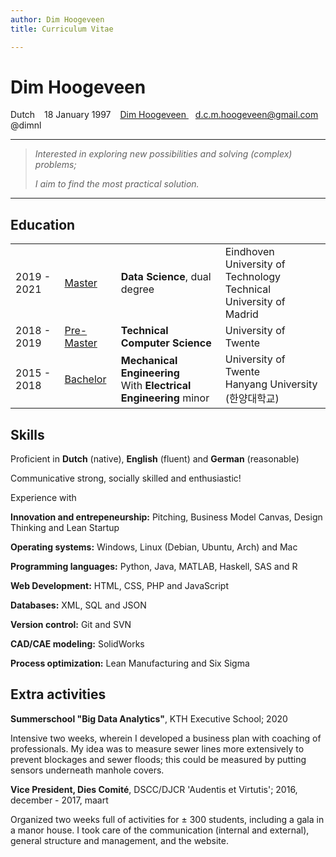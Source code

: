 ```yaml
---
author: Dim Hoogeveen
title: Curriculum Vitae

---
```


# Dim Hoogeveen

<i class="fas fa-flag"></i> Dutch &ensp; <i class="fas fa-birthday-cake"></i>18 January 1997 &ensp; <a href="https://www.linkedin.com/in/dimhoogeveen/?locale=en_US" title="Click here to go to my  LinkedIn profile"> <i class="fab fa-linkedin"></i> Dim Hoogeveen </a>&ensp; <a href="mailto:d.c.m.hoogeveen@gmail.com?SUBJECT=Response%20Resume"><i class="fas fa-envelope"></i></a> [d.c.m.hoogeveen@gmail.com](mailto:d.c.m.hoogeveen@gmail.com?SUBJECT=Response%20Resume "Click here to mail me") <i class="fas fa-paper-plane"></i> @dimnl

---

> *Interested in exploring new possibilities and solving (complex) problems;*
>
> *I aim to find the most practical solution.*

---

## Education

|             |                   |                                                              |                                                              |
| ----------- | ----------------- | ------------------------------------------------------------ | :----------------------------------------------------------- |
| 2019 - 2021 | <u>Master</u>     | **Data Science**, dual degree                                | Eindhoven University of Technology <br />Technical University of Madrid |
| 2018 - 2019 | <u>Pre-Master</u> | **Technical Computer Science**                               | University of Twente                                         |
| 2015 - 2018 | <u>Bachelor</u>   | **Mechanical Engineering**<br />With **Electrical Engineering** minor | University of Twente<br />Hanyang University (한양대학교)    |

## Skills

Proficient in **Dutch** (native), **English** (fluent) and **German** (reasonable)

Communicative  strong, socially skilled and enthusiastic! 

Experience with 

<span class="skill">**Innovation and entrepeneurship:** Pitching, Business Model Canvas, Design Thinking and Lean Startup</span>

<span class="skill">**Operating systems:** Windows, Linux (Debian, Ubuntu, Arch) and Mac</span>

<span class="skill">**Programming languages:** Python, Java, MATLAB, Haskell,  SAS and R </span>

<span class="skill">**Web Development:** HTML, CSS, PHP and JavaScript</span>

<span class="skill">**Databases:** XML, SQL and JSON</span>

<span class="skill">**Version control:** Git and SVN </span>

<span class="skill">**CAD/CAE modeling:** SolidWorks</span>

<span class="skill">**Process optimization:** Lean Manufacturing and Six Sigma</span>

## Extra activities

**Summerschool "Big Data Analytics"**, KTH Executive School; 2020

<p class="text_activity">Intensive two weeks, wherein I developed a business plan with coaching of professionals. My idea was to measure sewer lines more extensively to prevent blockages and sewer floods; this could be measured by putting sensors underneath manhole covers.</p>

**Vice President, Dies Comité**, DSCC/DJCR 'Audentis et Virtutis'; 2016, december - 2017, maart

<p class="text_activity">  Organized two weeks full of activities for ± 300 students, including a gala in a manor house. I took care of the communication (internal and external), general structure and management, and the website. </p>
